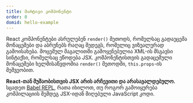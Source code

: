 ```yaml
---
title: მარტივი კომპონენტი
order: 0
domid: hello-example
---
```


React კომპონენტები ასრულებენ `render()` მეთოდს, რომელსაც გადაეცემა მონაცემები და აბრუნებს რაღაც შედეგს, რომელიც ვიზუალურად გამოისახება. მოცემულ მაგალითში გამოყენებულია XML-ის მსგავსი სინტაქსი, რომელსაც ეწოდება JSX. კომპონენტისთვის გადაცემული მონაცემები ხელმისაწვდომია `render()` მეთოდში, `this.props`-ის მეშვეობით.

**React-თან მუშაობისთვის JSX არის არჩევითი და არასავალდებულო.** სცადეთ [Babel REPL](babel://es5-syntax-example), რათა იხილოთ, თუ როგორ გამოიყურება კომპილაციის შემდეგ JSX-იდან მიღებული JavaScript კოდი.